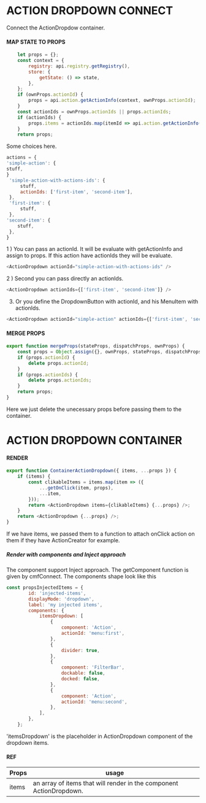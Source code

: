 # ACTION DROPDOWN CONNECT

Connect the ActionDropdow container.

#### MAP STATE TO PROPS
```javascript
	let props = {};
	const context = {
		registry: api.registry.getRegistry(),
		store: {
			getState: () => state,
		},
	};
	if (ownProps.actionId) {
		props = api.action.getActionInfo(context, ownProps.actionId);
	}
	const actionIds = ownProps.actionIds || props.actionIds;
	if (actionIds) {
		props.items = actionIds.map(itemId => api.action.getActionInfo(context, itemId));
	}
	return props;
```
Some choices  here.
```javascript
actions = {
'simple-action': {
stuff,
}
 'simple-action-with-actions-ids': {
	 stuff,
	 actionIds: ['first-item', 'second-item'],
 },
 'first-item': {
	 stuff,
 },
'second-item': {
	stuff,
 },
}
```
1 ) You can pass an actionId. It will be evaluate with getActionInfo and assign to props.
If this action have actionIds they will be evaluate.
```javascript
<ActionDropdown actionId="simple-action-with-actions-ids" /> 
```
2 ) Second you can pass directly an actionIds.
```javascript
<ActionDropdown actionIds={['first-item', 'second-item']} /> 
```
3) Or you define the DropdownButton with actionId, and his MenuItem with actionIds.
```javascript
<ActionDropdown actionId="simple-action" actionIds={['first-item', 'second-item']} /> 
```

#### MERGE PROPS
```javascript
export function mergeProps(stateProps, dispatchProps, ownProps) {
	const props = Object.assign({}, ownProps, stateProps, dispatchProps);
	if (props.actionId) {
		delete props.actionId;
	}
	if (props.actionIds) {
		delete props.actionIds;
	}
	return props;
}
```
Here we just delete the unecessary props before passing them to the container.

# ACTION DROPDOWN CONTAINER

#### RENDER

```javascript
export function ContainerActionDropdown({ items, ...props }) {
	if (items) {
		const clikableItems = items.map(item => ({
			...getOnClick(item, props),
			...item,
		}));
		return <ActionDropdown items={clikableItems} {...props} />;
	}
	return <ActionDropdown {...props} />;
}
```

If we have items, we passed them to a function to attach onClick action on them if they have ActionCreator for example.

##### Render with components and Inject approach
The component support Inject approach.
The getComponent function is given by cmfConnect.
The components shape look like this
```javascript
const propsInjectedItems = {
		id: 'injected-items',
		displayMode: 'dropdown',
		label: 'my injected items',
		components: {
			itemsDropdown: [
				{
					component: 'Action',
					actionId: 'menu:first',
				},
				{
					divider: true,
				},
				{
					component: 'FilterBar',
					dockable: false,
					docked: false,
				},
				{
					component: 'Action',
					actionId: 'menu:second',
				},
			],
		},
	};
```
'itemsDropdown' is the placeholder in ActionDropdown component of the dropdown items.

#### REF
Props | usage
------------ | -------------
items | an array of items that will render in the component ActionDropdown.

